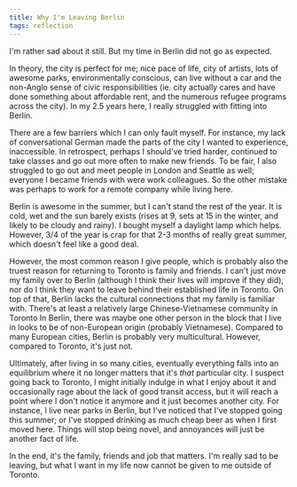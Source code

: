 ```yaml
---
title: Why I'm Leaving Berlin
tags: reflection
---
```


I'm rather sad about it still.
But my time in Berlin did not go as expected.

In theory, the city is perfect for me; nice pace of life, city of artists,
lots of awesome parks, environmentally conscious,
can live without a car and the non-Anglo sense of civic responsibilities
(ie. city actually cares and have done something about affordable rent,
and the numerous refugee programs across the city).
In my 2.5 years here, I really struggled with fitting into Berlin.

There are a few barriers which I can only fault myself.
For instance, my lack of conversational German
made the parts of the city I wanted to experience, inaccessible.
In retrospect, perhaps I should've tried harder,
continued to take classes and go out more often to make new friends.
To be fair, I also struggled to go out and meet people in London and Seattle as well;
everyone I became friends with were work colleagues.
So the other mistake was perhaps to work for a remote company while living here.

Berlin is awesome in the summer, but I can't stand the rest of the year.
It is cold, wet and the sun barely exists
(rises at 9, sets at 15 in the winter, and likely to be cloudy and rainy).
I bought myself a daylight lamp which helps.
However, 3/4 of the year is crap for that 2-3 months of really great summer,
which doesn't feel like a good deal.

However, the most common reason I give people,
which is probably also the truest reason for returning to Toronto is family and friends.
I can't just move my family over to Berlin
(although I think their lives will improve if they did),
nor do I think they want to leave behind their established life in Toronto.
On top of that, Berlin lacks the cultural connections that my family is familiar with.
There's at least a relatively large Chinese-Vietnamese community in Toronto
In Berlin, there was maybe one other person in the block that I live in looks to be of non-European origin (probably Vietnamese).
Compared to many European cities, Berlin is probably very multicultural.
However, compared to Toronto, it's just not.

Ultimately, after living in so many cities,
eventually everything falls into an equilibrium where it no longer matters that it's _that_ particular city.
I suspect going back to Toronto,
I might initially indulge in what I enjoy about it and occasionally rage about the lack of good transit access,
but it will reach a point where I don't notice it anymore and it just becomes another city.
For instance, I live near parks in Berlin, but I've noticed that I've stopped going this summer;
or I've stopped drinking as much cheap beer as when I first moved here.
Things will stop being novel, and annoyances will just be another fact of life. 

In the end, it's the family, friends and job that matters. 
I'm really sad to be leaving, but what I want in my life now cannot be given to me outside of Toronto.


